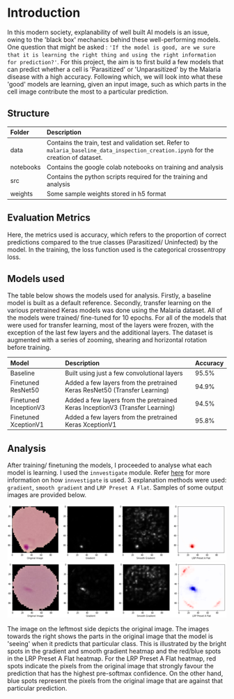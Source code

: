 # Introduction

In this modern society, explanability of well built AI models is an issue, owing to the 'black box' mechanics behind these well-performing models. One question that might be asked : `'If the model is good, are we sure that it is learning the right thing and using the right information for prediction?'`. For this project, the aim is to first build a few models that can predict whether a cell is 'Parasitized' or 'Unparasitized' by the Malaria disease with a high accuracy. Following which, we will look into what these 'good' models are learning, given an input image, such as which parts in the cell image contribute the most to a particular prediction.

## Structure

| Folder         | Description                                                                                                     |
| :---          | :---                                                                                                            |
|data        | Contains the train, test and validation set. Refer to `malaria_baseline_data_inspection_creation.ipynb` for the creation of dataset.                               |
|notebooks       | Contains the google colab notebooks on training and analysis     |
|src    | Contains the python scripts required for the training and analysis          |
|weights     | Some sample weights stored in h5 format                      |

##  Evaluation Metrics

Here, the metrics used is accuracy, which refers to the proportion of correct predictions compared to the true classes (Parasitized/ Uninfected) by the model. In the training, the loss function used is the categorical crossentropy loss.

## Models used

The table below shows the models used for analysis. Firstly, a baseline model is built as a default reference. Secondly, transfer learning on the various pretrained Keras models was done using the Malaria dataset. All of the models were trained/ fine-tuned for 10 epochs. For all of the models that were used for transfer learning, most of the layers were frozen, with the exception of the last few layers and the additional layers. The dataset is augmented with a series of zooming, shearing and horizontal rotation before training.

| Model        | Description      | Accuracy                                                                                                   |
| :---          | :---            | :---                                                                                                 |
|Baseline        | Built using just a few convolutional layers | 95.5%                               |
|Finetuned ResNet50       | Added a few layers from the pretrained Keras ResNet50 (Transfer Learning)  | 94.9%
|Finetuned InceptionV3    | Added a few layers from the pretrained Keras InceptionV3 (Transfer Learning)      | 94.5%
|Finetuned XceptionV1     | Added a few layers from the pretrained Keras XceptionV1 | 95.8%                      

## Analysis

After training/ finetuning the models, I proceeded to analyse what each model is learning. I used the `innvestigate` module. Refer [here](https://github.com/albermax/innvestigate) for more information on how `innvestigate` is used. 3 explanation methods were used: `gradient`, `smooth gradient` and `LRP Preset A Flat`. Samples of some output images are provided below.

![image.png](images/tp.png)
![image.png](images/tn.png)

The image on the leftmost side depicts the original image. The images towards the right shows the parts in the original image that the model is 'seeing' when it predicts that particular class. This is illustrated by the bright spots in the gradient and smooth gradient heatmap and the red/blue spots in the LRP Preset A Flat heatmap. For the LRP Preset A Flat heatmap, red spots indicate the pixels from the original image that strongly favour the prediction that has the highest pre-softmax confidence. On the other hand, blue spots represent the pixels from the original image that are against that particular prediction.



